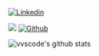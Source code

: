 <!-- Your badges -->
[![Linkedin](https://img.shields.io/badge/Alexander%20Semenovskiy-blue?style=flat&logo=Linkedin&logoColor=white)](https://www.linkedin.com/in/semenovskiy-alexander/)

<!-- Profile View Count and GitStats -->
![](https://komarev.com/ghpvc/?username=joiq&style=flat)
[![Github](https://img.shields.io/badge/-joiq-black?style=flat&labelColor=black&logo=github&logoColor=white)](https://gitstats.me/joiq)

<!-- https://github.com/anuraghazra/github-readme-stats -->
![vvscode's github stats](https://github-readme-stats.vercel.app/api?username=joiq&show_icons=true&count_private=true&include_all_commits=true&hide_title=true)

<!--
**joiq/joiq** is a ✨ _special_ ✨ repository because its `README.md` (this file) appears on your GitHub profile.

Here are some ideas to get you started:

- 🔭 I’m currently working on ...
- 🌱 I’m currently learning ...
- 👯 I’m looking to collaborate on ...
- 🤔 I’m looking for help with ...
- 💬 Ask me about ...
- 📫 How to reach me: ...
- 😄 Pronouns: ...
- ⚡ Fun fact: ...
-->
